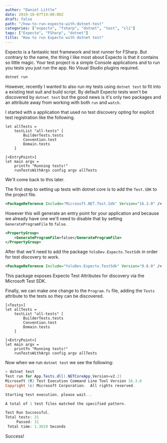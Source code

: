 ```yaml
---
author: "Daniel Little"
date: 2019-10-07T19:00:00Z
draft: false
path: "/how-to-run-expecto-with-dotnet-test"
categories: ["expecto", "fsharp", "dotnet", "test", "cli"]
tags: ["Expecto", "FSharp", "dotnet"]
title: "How to run Expecto with dotnet test"
---
```


Expecto is a fantastic test framework and test runner for FSharp. But contrary to the name, the thing I like most about Expecto is that it contains so little magic. Your test project is a simple Console applications and to run you tests you just run the app. No Visual Studio plugins required.

```powershell
dotnet run
```



However, recently I wanted to also run my tests using `dotnet test` to fit into a existing test suit and build script. By default Expecto tests won't be discovered by `dotnet test` but the good news is it's only two packages and an attribute away from working with both `run` and `watch`.

I started with a application that used no test discovery opting for explicit test registration like the following. 

```F#
let allTests =
    testList "all-tests" [
        BuilderTests.tests
        Convention.test
        Domain.tests
    ]
    
[<EntryPoint>]
let main argv =
    printfn "Running tests!"   
    runTestsWithArgs config argv allTests
```

We'll come back to this later.

The first step to setting up tests with dotnet core is to add the `Test.SDK` to the project file.

```xml
<PackageReference Include="Microsoft.NET.Test.Sdk" Version="16.3.0" />
```

However this will generate an entry point for your application and because we already have one we'll need to disable that by setting `GenerateProgramFile` to `false`. 

```xml
<PropertyGroup>
    <GenerateProgramFile>false</GenerateProgramFile>
</PropertyGroup>
```

After that we'll need to add the package `YoloDev.Expecto.TestSdk` in order for test discovery to work.

```xml
<PackageReference Include="YoloDev.Expecto.TestSdk" Version="0.8.0" />
```
This package exposes Expecto Test Attributes for discovery via the Microsoft Test SDK.

Finally, we can make one change to the `Program.fs` file, adding the `Tests` attribute to the tests so they can be discovered.

```F#
[<Tests>]
let allTests =
    testList "all-tests" [
        BuilderTests.tests
        Convention.test
        Domain.tests
    ]
    
[<EntryPoint>]
let main argv =
    printfn "Running tests!"   
    runTestsWithArgs config argv allTests
```
Now when we run `dotnet test` we see the following:

```powershell
> dotnet test
Test run for App.Tests.dll(.NETCoreApp,Version=v2.2)
Microsoft (R) Test Execution Command Line Tool Version 16.3.0
Copyright (c) Microsoft Corporation.  All rights reserved.

Starting test execution, please wait...

A total of 1 test files matched the specified pattern.

Test Run Successful.
Total tests: 31
     Passed: 31
 Total time: 1.3619 Seconds
```

Success!